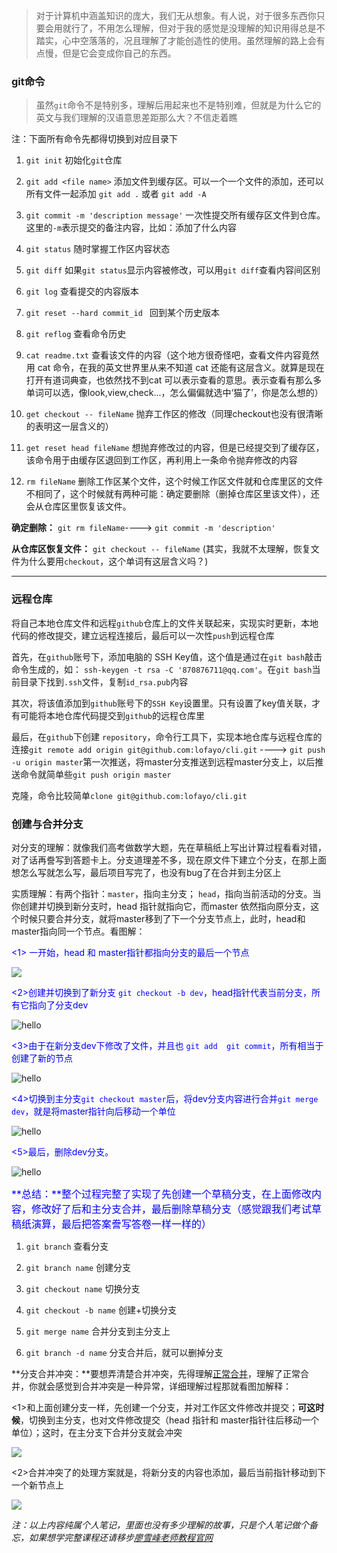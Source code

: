 > 对于计算机中涵盖知识的庞大，我们无从想象。有人说，对于很多东西你只要会用就行了，不用怎么理解，但对于我的感觉是没理解的知识用得总是不踏实，心中空落落的，况且理解了才能创造性的使用。虽然理解的路上会有点慢，但是它会变成你自己的东西。

### git命令
> 虽然`git`命令不是特别多，理解后用起来也不是特别难，但就是为什么它的英文与我们理解的汉语意思差距那么大？不信走着瞧

注：下面所有命令先都得切换到对应目录下

1. `git init`	初始化`git`仓库

2. `git add <file name>` 添加文件到缓存区。可以一个一个文件的添加，还可以所有文件一起添加 `git add .` 或者 `git add -A`

3. `git commit -m 'description message'` 一次性提交所有缓存区文件到仓库。这里的`-m`表示提交的备注内容，比如：添加了什么内容

4. `git status`	随时掌握工作区内容状态

5. `git diff`	如果`git status`显示内容被修改，可以用`git diff`查看内容间区别

6. `git log`	查看提交的内容版本

7. `git reset --hard commit_id `	回到某个历史版本

8. `git reflog`	查看命令历史

9. `cat readme.txt`	查看该文件的内容（这个地方很奇怪吧，查看文件内容竟然用 cat 命令，在我的英文世界里从来不知道 cat 还能有这层含义。就算是现在打开有道词典查，也依然找不到cat 可以表示查看的意思。表示查看有那么多单词可以选，像look,view,check...，怎么偏偏就选中‘猫了’，你是怎么想的）

10. `get checkout -- fileName` 抛弃工作区的修改（同理checkout也没有很清晰的表明这一层含义的）

11. `get reset head fileName`	想抛弃修改过的内容，但是已经提交到了缓存区，该命令用于由缓存区退回到工作区，再利用上一条命令抛弃修改的内容

12. `rm fileName`	删除工作区某个文件，这个时候工作区文件就和仓库里区的文件不相同了，这个时候就有两种可能：确定要删除（删掉仓库区里该文件），还会从仓库区里恢复该文件。



 
**确定删除：** `git rm fileName`----> `git commit -m 'description'`

**从仓库区恢复文件：** `git checkout -- fileName`
(其实，我就不太理解，恢复文件为什么要用`checkout`，这个单词有这层含义吗？)

----------

### 远程仓库
将自己本地仓库文件和远程`github`仓库上的文件关联起来，实现实时更新，本地代码的修改提交，建立远程连接后，最后可以一次性`push`到远程仓库

首先，在`github`账号下，添加电脑的 SSH Key值，这个值是通过在`git bash`敲击命令生成的，如： `ssh-keygen -t rsa -C '870876711@qq.com'`。在`git bash`当前目录下找到`.ssh`文件，复制`id_rsa.pub`内容

其次，将该值添加到`github`账号下的`SSH Key`设置里。只有设置了key值关联，才有可能将本地仓库代码提交到`github`的远程仓库里
 
最后，在`github`下创建 `repository`，命令行工具下，实现本地仓库与远程仓库的连接`git remote add origin git@github.com:lofayo/cli.git` ----> `git push -u origin master`第一次推送，将master分支推送到远程master分支上，以后推送命令就简单些`git push origin master`

克隆，命令比较简单`clone git@github.com:lofayo/cli.git`

### <a name=merge>创建与合并分支</a>
对分支的理解：就像我们高考做数学大题，先在草稿纸上写出计算过程看看对错，对了话再誊写到答题卡上。分支道理差不多，现在原文件下建立个分支，在那上面想怎么写就怎么写，最后项目写完了，也没有bug了在合并到主分区上

实质理解：有两个指针：`master`，指向主分支； `head`，指向当前活动的分支。当你创建并切换到新分支时，head 指针就指向它，而master 依然指向原分支，这个时候只要合并分支，就将master移到了下一个分支节点上，此时，head和master指向同一个节点。看图解：

<font color=blue><1> 一开始，head 和 master指针都指向分支的最后一个节点</font>

![](https://raw.githubusercontent.com/lofayo/images/master/branch1.png)

<font color=blue><2>创建并切换到了新分支 `git checkout -b dev`，head指针代表当前分支，所有它指向了分支dev</font>

![hello](https://raw.githubusercontent.com/lofayo/images/master/branch2.png)


<font color=blue><3>由于在新分支dev下修改了文件，并且也 `git add  git commit`，所有相当于创建了新的节点</font>

![hello](https://raw.githubusercontent.com/lofayo/images/master/branch3.png)

<font color=blue><4>切换到主分支`git checkout master`后，将dev分支内容进行合并`git merge dev`，就是将master指针向后移动一个单位</font>

![hello](https://raw.githubusercontent.com/lofayo/images/master/branch4.png)

<font color=blue><5>最后，删除dev分支。</font>

![hello](https://raw.githubusercontent.com/lofayo/images/master/branch5.png)

<font color=blue size=3>**总结：**整个过程完整了实现了先创建一个草稿分支，在上面修改内容，修改好了后和主分支合并，最后删除草稿分支（感觉跟我们考试草稿纸演算，最后把答案誊写答卷一样一样的）</font>



1. `git branch`	查看分支

2. `git branch name`	创建分支

3. `git checkout name`	切换分支

4. `git checkout -b name`	创建+切换分支

5. `git merge name`	合并分支到主分支上

6. `git branch -d name` 分支合并后，就可以删掉分支

**分支合并冲突：**要想弄清楚合并冲突，先得理解<a href=#merge>正常合并</a>，理解了正常合并，你就会感觉到合并冲突是一种异常，详细理解过程那就看图加解释：

<1>和上面创建分支一样，先创建一个分支，并对工作区文件修改并提交；**可这时候**，切换到主分支，也对文件修改提交（head 指针和 master指针往后移动一个单位）；这时，在主分支下合并分支就会冲突

![](https://raw.githubusercontent.com/lofayo/images/master/branch6.png)

<2>合并冲突了的处理方案就是，将新分支的内容也添加，最后当前指针移动到下一个新节点上

![](https://raw.githubusercontent.com/lofayo/images/master/branch7.png)

*注：以上内容纯属个人笔记，里面也没有多少理解的故事，只是个人笔记做个备忘，如果想学完整课程还请移步[廖雪峰老师教程官网](https://www.liaoxuefeng.com/wiki/0013739516305929606dd18361248578c67b8067c8c017b000/00137628548491051ccfaef0ccb470894c858999603fedf000)*